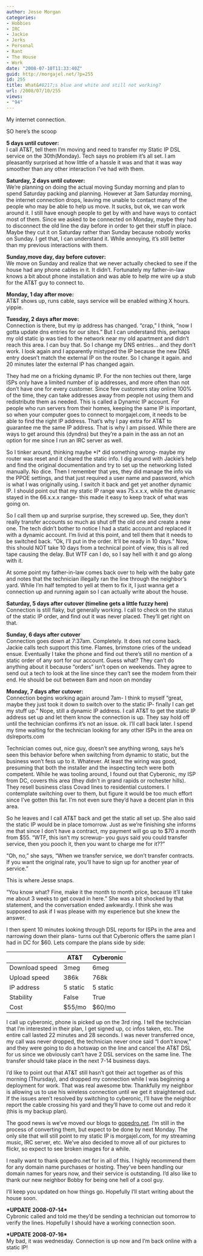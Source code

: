 ```yaml
---
author: Jesse Morgan
categories:
- Hobbies
- IRC
- Jackie
- Jerks
- Personal
- Rant
- The House
- Work
date: "2008-07-10T11:33:40Z"
guid: http://morgajel.net/?p=255
id: 255
title: What&#8217;s blue and white and still not working?
url: /2008/07/10/255
views:
- "94"
---
```


My internet connection.

SO here’s the scoop

**5 days until cutover:**  
I call AT&amp;T, tell them I’m moving and need to transfer my Static IP DSL service on the 30th(Monday). Tech says no problem it’s all set. I am pleasantly surprised at how little of a hassle it was and that it was way smoother than any other interaction I’ve had with them.

**Saturday, 2 days until cutover:**  
We’re planning on doing the actual moving Sunday morning and plan to spend Saturday packing and planning. However at 3am Saturday morning, the internet connection drops, leaving me unable to contact many of the people who may be able to help us move. It sucks, but ok, we can work around it. I still have enough people to get by with and have ways to contact most of them. Since we asked to be connected on Monday, maybe they had to disconnect the old line the day before in order to get their stuff in place. Maybe they cut it on Saturday rather than Sunday because nobody works on Sunday. I get that, I can understand it. While annoying, it’s still better than my previous interactions with them.

**Sunday,move day, day before cutover:**  
We move on Sunday and realize that we never actually checked to see if the house had any phone cables in it. It didn’t. Fortunately my father-in-law knows a bit about phone installation and was able to help me wire up a stub for the AT&amp;T guy to connect to.

**Monday, 1 day after move:**  
AT&amp;T shows up, runs cable, says service will be enabled withing X hours. yippie.

**Tuesday, 2 days after move:**  
Connection is there, but my ip address has changed. “crap,” I think, “now I gotta update dns entries for our sites.” But I can understand this, perhaps my old static ip was tied to the network near my old apartment and didn’t reach this area. I can buy that. So I change my DNS entries… and they don’t work. I look again and I apparently mistyped the IP because the new DNS entry doesn’t match the external IP on the router. So I change it again. and 20 minutes later the external IP has changed again.

They had me on a fricking dynamic IP. For the non techies out there, large ISPs only have a limited number of ip addresses, and more often than not don’t have one for every customer. Since few customers stay online 100% of the time, they can take addresses away from people not using them and redistribute them as needed. This is called a Dynamic IP account. For people who run servers from their homes, keeping the same IP is important, so when your computer goes to connect to morgajel.com, it needs to be able to find the right IP address. That’s why I pay extra for AT&amp;T to guarantee me the same IP address. That is why I am pissed. While there are ways to get around this (dyndns) but they’re a pain in the ass an not an option for me since I run an IRC server as well.

So I tinker around, thinking maybe \*I\* did something wrong- maybe my router was reset and it cleared the static info. I dig around with Jackie’s help and find the original documentation and try to set up the networking listed manually. No dice. Then I remember that yes, they did manage the info via the PPOE settings, and that just required a user name and password, which is what I was originally using. I switch it back and get yet another dynamic IP. I should point out that my static IP range was 75.x.x.x, while the dynamic stayed in the 66.x.x.x range- this made it easy to keep track of what was going on.

So I call them up and surprise surprise, they screwed up. See, they don’t really transfer accounts so much as shut off the old one and create a new one. The tech didn’t bother to notice I had a static account and replaced it with a dynamic account. I’m livid at this point, and tell them that it needs to be switched back. “Ok, I’ll put in the order. It’ll be ready in 10 days.” Now, this should NOT take 10 days from a technical point of view, this is all red tape causing the delay. But WTF can I do, so I say hell with it and go along with it.

At some point my father-in-law comes back over to help with the baby gate and notes that the technician illegally ran the line through the neighbor’s yard. While I’m half tempted to yell at them to fix it, I just wanna get a connection up and running again so I can actually write about the house.

**Saturday, 5 days after cutover (timeline gets a little fuzzy here)**  
Connection is still flaky, but generally working. I call to check on the status of the static IP order, and find out it was never placed. They’ll get right on that.

**Sunday, 6 days after cutover**  
Connection goes down at 7:37am. Completely. It does not come back. Jackie calls tech support this time. Flames, brimstone cries of the undead ensue. Eventually I take the phone and find out there’s still no mention of a static order of any sort for our account. Guess what? They can’t do anything about it because “orders” isn’t open on weekends. They agree to send out a tech to look at the line since they can’t see the modem from their end. He should be out between 8am and noon on monday

**Monday, 7 days after cutover:**  
Connection begins working again around 7am- I think to myself “great, maybe they just took it down to switch over to the static IP- finally I can get my stuff up.” Nope, still a dynamic IP address. I call AT&amp;T to get the static IP address set up and let them know the connection is up. They say hold off until the technician confirms it’s not an issue. ok. I’ll call back later. I spend my time waiting for the technician looking for any other ISPs in the area on dslreports.com

Technician comes out, nice guy, doesn’t see anything wrong, says he’s seen this behavior before when switching from dynamic to static, but the business won’t fess up to it. Whatever. At least the wiring was good, presuming that both the installer and the inspecting tech were both competent. While he was tooling around, I found out that Cyberonic, my ISP from DC, covers this area (they didn’t in grand rapids or rochester hills). They resell business class Covad lines to residential customers. I contemplate switching over to them, but figure it would be too much effort since I’ve gotten this far. I’m not even sure they’d have a decent plan in this area.

So he leaves and I call AT&amp;T back and get the static all set up. She also said the static IP would be in place tomorrow. Just as we’re finishing she informs me that since I don’t have a contract, my payment will go up to $70 a month from $55. “WTF, this isn’t my screwup- you guys said you could transfer service, then you pooch it, then you want to charge me for it??”

“Oh, no,” she says, “When we transfer service, we don’t transfer contracts. If you want the original rate, you’ll have to sign up for another year of service.”

This is where Jesse snaps.

“You know what? Fine, make it the month to month price, because it’ll take me about 3 weeks to get covad in here.” She was a bit shocked by that statement, and the conversation ended awkwardly. I think she was supposed to ask if I was please with my experience but she knew the answer.

I then spent 10 minutes looking through DSL reports for ISPs in the area and narrowing down their plans- turns out that Cyberonic offers the same plan I had in DC for $60. Lets compare the plans side by side:

|  | AT&amp;T | Cyberonic |
|---|---|---|
| Download speed | 3meg | 6meg |
| Upload speed | 386k | 768k |
| IP address | 5 static | 5 static |
| Stability | False | True |
| Cost | $55/mo | $60/mo |

I call up cyberonic, phone is picked up on the 3rd ring. I tell the technician that I’m interested in their plan, I get signed up, cc infos taken, etc. The entire call lasted 22 minutes and 28 seconds. I was never transferred once, my call was never dropped, the technician never once said “I don’t know,” and they were going to do a hotswap on the line and cancel the AT&amp;T DSL for us since we obviously can’t have 2 DSL services on the same line. The transfer should take place in the next 7-14 business days.

I’d like to point out that AT&amp;T still hasn’t got their act together as of this morning (Thursday), and dropped my connection while I was beginning a deployment for work. That was real awesome btw. Thankfully my neighbor is allowing us to use his wireless connection until we get it straightened out. If the issues aren’t resolved by switching to cyberonic, I’ll have the neighbor report the cable crossing his yard and they’ll have to come out and redo it (this is my backup plan).

The good news is we’ve moved our blogs to [gopedro.net](http://gopedro.net). I’m still in the process of converting them, but expect to be done by next Monday. The only site that will still point to my static IP is morgajel.com, for my streaming music, IRC server, etc. We’ve also decided to move all of our pictures to flickr, so expect to see broken images for a while.

I really want to thank gopedro.net for in all of this. I highly recommend them for any domain name purchases or hosting. They’ve been handling our domain names for years now, and their service is outstanding. I’d also like to thank our new neighbor Bobby for being one hell of a cool guy.

I’ll keep you updated on how things go. Hopefully I’ll start writing about the house soon.

**\*UPDATE 2008-07-14\***  
Cybronic called and told me they’d be sending a technician out tomorrow to verify the lines. Hopefully I should have a working connection soon.

**\*UPDATE 2008-07-16\***  
My bad, it was wednesday. Connection is up now and I’m back online with a static IP!
